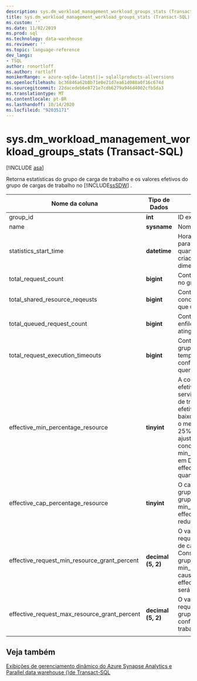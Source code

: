 ```yaml
---
description: sys.dm_workload_management_workload_groups_stats (Transact-SQL)
title: sys.dm_workload_management_workload_groups_stats (Transact-SQL) | Microsoft Docs
ms.custom: ''
ms.date: 11/02/2019
ms.prod: sql
ms.technology: data-warehouse
ms.reviewer: ''
ms.topic: language-reference
dev_langs:
- TSQL
author: ronortloff
ms.author: rortloff
monikerRange: = azure-sqldw-latest||= sqlallproducts-allversions
ms.openlocfilehash: bc36846a62b8b71e0e21d7ea61d088a0f16c674d
ms.sourcegitcommit: 22dacedeb6e8721e7cdb6279a946d4002cfb5da3
ms.translationtype: MT
ms.contentlocale: pt-BR
ms.lasthandoff: 10/14/2020
ms.locfileid: "92035171"
---
```

# <a name="sysdm_workload_management_workload_groups_stats-transact-sql"></a>sys.dm_workload_management_workload_groups_stats (Transact-SQL)
[!INCLUDE [asa](../../includes/applies-to-version/asa.md)]

Retorna estatísticas do grupo de carga de trabalho e os valores efetivos do grupo de cargas de trabalho no [!INCLUDE[ssSDW](../../includes/sssdw-md.md)] .  
  
|Nome da coluna|Tipo de Dados|DESCRIÇÃO|Intervalo|  
|-----------------|---------------|-----------------|-----------|  
|group_id|**int**|ID exclusivo do grupo de carga de trabalho.||
|name|**sysname**|Nome do grupo de carga de trabalho.||
|statistics_start_time|**datetime**|Hora em que a coleta de estatísticas começou para o grupo de carga de trabalho.  O valor é quando o grupo de cargas de trabalho foi criado ou quando a instância é pausada ou dimensionada.||
|total_request_count|**bigint**|Conta cumulativa de solicitações concluídas no grupo de carga de trabalho.||
|total_shared_resource_reqeusts|**bigint**|Contagem cumulativa de solicitações concluídas no grupo de cargas de trabalho que usavam recursos do pool compartilhado.||
|total_queued_request_count|**bigint**|Contagem cumulativa de solicitações enfileiradas após o limite de max_concurrency atingido.||
|total_request_execution_timeouts|**bigint**|Contagem cumulativa de solicitações no grupo de cargas de trabalho que atingiram o tempo limite antes da conclusão com base na configuração de query_execution_timeout_sec.||
|effective_min_percentage_resource|**tinyint**|A configuração min_percentage_resource efetiva permitida Considerando o nível de serviço e as configurações do grupo de carga de trabalho. Os min_percentage_resource efetivos podem ser ajustados em níveis mais baixos de serviço.  Por exemplo, em DW100c, o menor min_percentage_resource permitido é 25%.  O min_percentage_resource será ajustado para 0% se o valor não puder ser concedido no nível de serviço.  Por exemplo, min_percentage_resource definido como 10% em DW6000c, teria um effective_min_percentage_resource de 0% quando reduzido para DW100c.||
|effective_cap_percentage_resource|**tinyint**|O cap_percentage_resource efetivo para o grupo de carga de trabalho.  Se houver outros grupos de cargas de trabalho com min_percentage_resource > 0, a effective_cap_percentage_resource será reduzida proporcionalmente.||
|effective_request_min_resource_grant_percent|**decimal (5, 2)**|O valor de tempo de execução efetivo para request_min_resource_grant_percent do grupo de carga de trabalho. O valor efetivo Considerando o nível de serviço e como o grupo de carga de trabalho é configurado.  Se min_percentage_resource for ajustado por causa do nível de serviço, effective_request_min_resource_grant_percent será ajustado de acordo.||
|effective_request_max_resource_grant_percent|**decimal (5, 2)**|O valor de tempo de execução efetivo para request_max_resource_grant_percent do grupo de carga de trabalho Considerando a configuração de todos os grupos de carga de trabalho.||
|||||

## <a name="see-also"></a>Veja também

 [Exibições de gerenciamento dinâmico do Azure Synapse Analytics e Parallel data warehouse &#40;&#41;de Transact-SQL ](../../relational-databases/system-dynamic-management-views/sql-and-parallel-data-warehouse-dynamic-management-views.md)  
